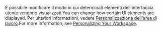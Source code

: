 <span data-ttu-id="3878a-101">È possibile modificare il modo in cui determinati elementi dell'interfaccia utente vengono visualizzati.</span><span class="sxs-lookup"><span data-stu-id="3878a-101">You can change how certain UI elements are displayed.</span></span> <span data-ttu-id="3878a-102">Per ulteriori informazioni, vedere [Personalizzazione dell'area di lavoro](../ui-personalization-user.md).</span><span class="sxs-lookup"><span data-stu-id="3878a-102">For more information, see [Personalizing Your Workspace](../ui-personalization-user.md).</span></span>
